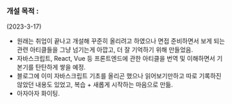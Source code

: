 ### 개설 목적 : 
(2023-3-17)
- 원래는 취업이 끝나고 개설해 꾸준히 올리려고 하였으나 면접 준비하면서 보게 되는 관련 아티클들을 그냥 넘기는게 아깝고, 더 잘 기억하기 위해 만들었음.
- 자바스크립트, React, Vue 등 프론트엔드에 관한 아티클을 번역 및 이해하면서 기본기를 탄탄하게 쌓을 예정.
- 블로그에 이미 자바스크립트 기초를 올리곤 했으나 읽어보기만하고 따로 기록하진 않았던 내용도 있었고, 복습 + 새롭게 시작하는 마음으로 만듦.
- 아자아자 화이팅.